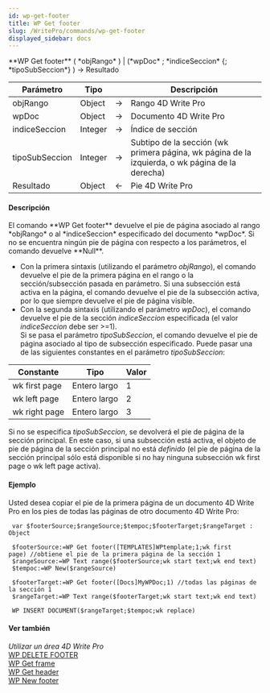```yaml
---
id: wp-get-footer
title: WP Get footer
slug: /WritePro/commands/wp-get-footer
displayed_sidebar: docs
---
```


<!--REF #_command_.WP Get footer.Syntax-->**WP Get footer** ( *objRango* ) | (*wpDoc* ; *indiceSeccion* {; *tipoSubSeccion*} )  -> Resultado<!-- END REF-->
<!--REF #_command_.WP Get footer.Params-->
| Parámetro | Tipo |  | Descripción |
| --- | --- | --- | --- |
| objRango | Object | &#8594;  | Rango 4D Write Pro |
| wpDoc | Object | &#8594;  | Documento 4D Write Pro |
| indiceSeccion | Integer | &#8594;  | Índice de sección |
| tipoSubSeccion | Integer | &#8594;  | Subtipo de la sección (wk primera página, wk página de la izquierda, o wk página de la derecha) |
| Resultado | Object | &#8592; | Pie 4D Write Pro |

<!-- END REF-->

#### Descripción 

<!--REF #_command_.WP Get footer.Summary-->El comando **WP Get footer** devuelve el pie de página asociado al rango *objRango* o al *indiceSeccion* especificado del documento *wpDoc*.<!-- END REF--> Si no se encuentra ningún pie de página con respecto a los parámetros, el comando devuelve **Null**.

* Con la primera sintaxis (utilizando el parámetro *objRango*), el comando devuelve el pie de la primera página en el rango o la sección/subsección pasada en parámetro. Si una subsección está activa en la página, el comando devuelve el pie de la subsección activa, por lo que siempre devuelve el pie de página visible.
* Con la segunda sintaxis (utilizando el parámetro *wpDoc*), el comando devuelve el pie de la sección *indiceSeccion* especificada (el valor *indiceSeccion* debe ser >=1).  
Si se pasa el parámetro *tipoSubSeccion*, el comando devuelve el pie de página asociado al tipo de subsección especificado. Puede pasar una de las siguientes constantes en el parámetro *tipoSubSeccion*:  

| Constante     | Tipo         | Valor |  
| ------------- | ------------ | ----- |  
| wk first page | Entero largo | 1     |  
| wk left page  | Entero largo | 2     |  
| wk right page | Entero largo | 3     |  
 Si no se especifica *tipoSubSeccion*, se devolverá el pie de página de la sección principal. En este caso, si una subsección está activa, el objeto de pie de página de la sección principal no está *definido* (el pie de página de la sección principal sólo está disponible si no hay ninguna subsección wk first page o wk left page activa).

#### Ejemplo 

Usted desea copiar el pie de la primera página de un documento 4D Write Pro en los pies de todas las páginas de otro documento 4D Write Pro:

```4d
 var $footerSource;$rangeSource;$tempoc;$footerTarget;$rangeTarget : Object
 
 $footerSource:=WP Get footer([TEMPLATES]WPtemplate;1;wk first page) //obtiene el pie de la primera página de la sección 1
 $rangeSource:=WP Text range($footerSource;wk start text;wk end text)
 $tempoc:=WP New($rangeSource)
 
 $footerTarget:=WP Get footer([Docs]MyWPDoc;1) //todas las páginas de la sección 1
 $rangeTarget:=WP Text range($footerTarget;wk start text;wk end text)
 
 WP INSERT DOCUMENT($rangeTarget;$tempoc;wk replace)
```

#### Ver también 

*Utilizar un área 4D Write Pro*  
[WP DELETE FOOTER](wp-delete-footer.md)  
[WP Get frame](wp-get-frame.md)  
[WP Get header](wp-get-header.md)  
[WP New footer](wp-new-footer.md)  